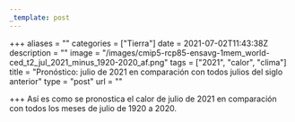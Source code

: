 ```yaml
---
_template: post
---
```





+++
aliases = ""
categories = ["Tierra"]
date = 2021-07-02T11:43:38Z
description = ""
image = "/images/cmip5-rcp85-ensavg-1mem_world-ced_t2_jul_2021_minus_1920-2020_af.png"
tags = ["2021", "calor", "clima"]
title = "Pronóstico: julio de 2021 en comparación con todos julios del siglo anterior"
type = "post"
url = ""

+++
Así es como se pronostica el calor de julio de 2021 en comparación con todos los meses de julio de 1920 a 2020.
